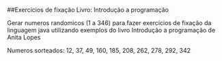 ##Exercícios de fixação Livro: Introdução a programação

Gerar numeros randomicos  (1 a 346) para fazer exercícios de fixação da linguagem java utilizando exemplos do livro Introdução a programação de Anita Lopes

Numeros sorteados: 12, 37, 49, 160, 185, 208, 262, 278, 292, 342